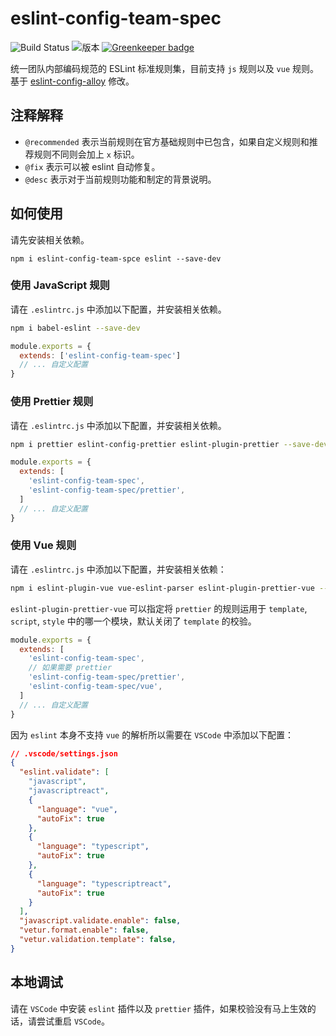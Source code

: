 # eslint-config-team-spec

![Build Status](https://travis-ci.com/Yingkaixiang/eslint-config-team-spec.svg?branch=master) ![版本](https://img.shields.io/badge/eslint--config--team--spec-v1.0.6-blue) [![Greenkeeper badge](https://badges.greenkeeper.io/Yingkaixiang/eslint-config-team-spec.svg)](https://greenkeeper.io/)

统一团队内部编码规范的 ESLint 标准规则集，目前支持 `js` 规则以及 `vue` 规则。基于 [eslint-config-alloy](https://github.com/AlloyTeam/eslint-config-alloy) 修改。

## 注释解释

* `@recommended` 表示当前规则在官方基础规则中已包含，如果自定义规则和推荐规则不同则会加上 `x` 标识。
* `@fix` 表示可以被 eslint 自动修复。
* `@desc` 表示对于当前规则功能和制定的背景说明。

## 如何使用

请先安装相关依赖。

```
npm i eslint-config-team-spce eslint --save-dev
```

### 使用 JavaScript 规则

请在 `.eslintrc.js` 中添加以下配置，并安装相关依赖。

```bash
npm i babel-eslint --save-dev
```

```js
module.exports = {
  extends: ['eslint-config-team-spec']
  // ... 自定义配置
}
```

### 使用 Prettier 规则

请在 `.eslintrc.js` 中添加以下配置，并安装相关依赖。

```bash
npm i prettier eslint-config-prettier eslint-plugin-prettier --save-dev
```

```js
module.exports = {
  extends: [
    'eslint-config-team-spec',
    'eslint-config-team-spec/prettier',
  ]
  // ... 自定义配置
}
```

### 使用 Vue 规则

请在 `.eslintrc.js` 中添加以下配置，并安装相关依赖：

```bash
npm i eslint-plugin-vue vue-eslint-parser eslint-plugin-prettier-vue --save-dev
```

`eslint-plugin-prettier-vue` 可以指定将 `prettier` 的规则运用于 `template`, `script`, `style` 中的哪一个模块，默认关闭了 `template` 的校验。

```js
module.exports = {
  extends: [
    'eslint-config-team-spec',
    // 如果需要 prettier
    'eslint-config-team-spec/prettier',
    'eslint-config-team-spec/vue',
  ]
  // ... 自定义配置
}
```

因为 `eslint` 本身不支持 `vue` 的解析所以需要在 `VSCode` 中添加以下配置：

```json
// .vscode/settings.json
{
  "eslint.validate": [
    "javascript",
    "javascriptreact",
    {
      "language": "vue",
      "autoFix": true
    },
    {
      "language": "typescript",
      "autoFix": true
    },
    {
      "language": "typescriptreact",
      "autoFix": true
    }
  ],
  "javascript.validate.enable": false,
  "vetur.format.enable": false,
  "vetur.validation.template": false,
}
```

## 本地调试

请在 `VSCode` 中安装 `eslint` 插件以及 `prettier` 插件，如果校验没有马上生效的话，请尝试重启 `VSCode`。